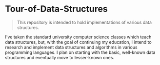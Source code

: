 # Tour-of-Data-Structures

<blockquote>
This repository is intended to hold implementations of various data structures.
</blockquote>
I've taken the standard university computer science classes which teach data
structures, but, with the goal of continuing my education, I intend to research and implement
data structures and algorithms in various programming languages.
I plan on starting with the basic, well-known data structures and eventually
move to lesser-known ones.
